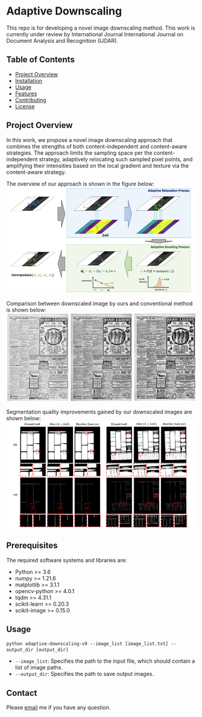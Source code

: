 # Adaptive Downscaling

This repo is for developing a novel image downscaling method. This work is currently under review by International Journal International Journal on Document Analysis and Recognition (IJDAR).

## Table of Contents
- [Project Overview](#project-overview)
- [Installation](#installation)
- [Usage](#usage)
- [Features](#features)
- [Contributing](#contributing)
- [License](#license)

## Project Overview
In this work, we propose a novel image downscaling approach that combines the strengths of both content-independent and content-aware strategies. The approach limits the sampling space per the content-independent strategy, adaptively relocating such sampled pixel points, and amplifying their intensities based on the local gradient and texture via the content-aware strategy. 

The overview of our approach is shown in the figure below:
![workflow](/assets/workflow.png)

Comparison between downscaled image by ours and conventional method is shown below:
![ds_results](/assets/ds_results.png)

Segmentation quality improvements gained by our downscaled images are shown below:
![seg_results](/assets/seg_results.png)

## Prerequisites
The required software systems and libraries are:
* Python >= 3.6
* numpy >= 1.21.6
* matplotlib >= 3.1.1
* opencv-python >= 4.0.1
* tqdm >= 4.31.1
* scikit-learn >= 0.20.3
* scikit-image >= 0.15.0

## Usage
```
python adaptive-downscaling-v9 --image_list [image_list.txt] --output_dir [output_dir]
```
- `--image_list`: Specifies the path to the input file, which should contain a list of image paths.
- `--output_dir`: Specifies the path to save output images.

## Contact
Please [email](chulwoo.pack@huskers.unl.edu) me if you have any question.
